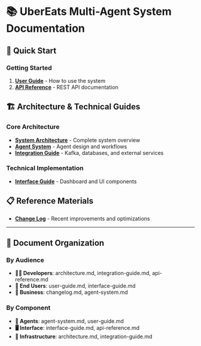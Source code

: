 # 📚 UberEats Multi-Agent System Documentation

## 🎯 Quick Start

### Getting Started
1. **[User Guide](user-guide.md)** - How to use the system
2. **[API Reference](api-reference.md)** - REST API documentation

## 🏗️ Architecture & Technical Guides

### Core Architecture
- **[System Architecture](architecture.md)** - Complete system overview
- **[Agent System](agent-system.md)** - Agent design and workflows
- **[Integration Guide](integration-guide.md)** - Kafka, databases, and external services

### Technical Implementation  
- **[Interface Guide](interface-guide.md)** - Dashboard and UI components

## 📋 Reference Materials

- **[Change Log](changelog.md)** - Recent improvements and optimizations

---

## 📖 Document Organization

### By Audience
- **👩‍💻 Developers**: architecture.md, integration-guide.md, api-reference.md
- **👤 End Users**: user-guide.md, interface-guide.md
- **🏢 Business**: changelog.md, agent-system.md

### By Component
- **🤖 Agents**: agent-system.md, user-guide.md
- **🖥️ Interface**: interface-guide.md, api-reference.md
- **🔧 Infrastructure**: architecture.md, integration-guide.md
